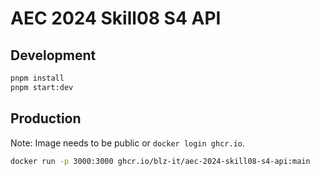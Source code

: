 # AEC 2024 Skill08 S4 API

## Development

```sh
pnpm install
pnpm start:dev
```

## Production

Note: Image needs to be public or `docker login ghcr.io`.

```sh
docker run -p 3000:3000 ghcr.io/blz-it/aec-2024-skill08-s4-api:main
```
